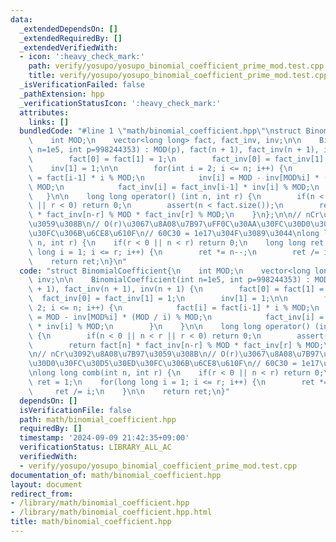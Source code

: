```yaml
---
data:
  _extendedDependsOn: []
  _extendedRequiredBy: []
  _extendedVerifiedWith:
  - icon: ':heavy_check_mark:'
    path: verify/yosupo/yosupo_binomial_coefficient_prime_mod.test.cpp
    title: verify/yosupo/yosupo_binomial_coefficient_prime_mod.test.cpp
  _isVerificationFailed: false
  _pathExtension: hpp
  _verificationStatusIcon: ':heavy_check_mark:'
  attributes:
    links: []
  bundledCode: "#line 1 \"math/binomial_coefficient.hpp\"\nstruct BinomialCoefficient{\n\
    \    int MOD;\n    vector<long long> fact, fact_inv, inv;\n\n    BinomialCoefficient(int\
    \ n=1e5, int p=998244353) : MOD(p), fact(n + 1), fact_inv(n + 1), inv(n + 1) {\n\
    \        fact[0] = fact[1] = 1;\n        fact_inv[0] = fact_inv[1] = 1;\n    \
    \    inv[1] = 1;\n\n        for(int i = 2; i <= n; i++) {\n            fact[i]\
    \ = fact[i-1] * i % MOD;\n            inv[i] = MOD - inv[MOD%i] * (MOD / i) %\
    \ MOD;\n            fact_inv[i] = fact_inv[i-1] * inv[i] % MOD;\n        }\n \
    \   }\n\n    long long operator() (int n, int r) {\n        if(n < 0 || n < r\
    \ || r < 0) return 0;\n        assert(n < fact.size());\n        return fact[n]\
    \ * fact_inv[n-r] % MOD * fact_inv[r] % MOD;\n    }\n};\n\n// nCr\u3092\u8A08\u7B97\
    \u3059\u308B\n// O(r)\u3067\u8A08\u7B97\uFF0C\u30AA\u30FC\u30D0\u30FC\u30D5\u30ED\
    \u30FC\u306B\u6CE8\u610F\n// 60C30 = 1e17\u304F\u3089\u3044\nlong long comb(int\
    \ n, int r) {\n    if(r < 0 || n < r) return 0;\n    long long ret = 1;\n    for(long\
    \ long i = 1; i <= r; i++) {\n        ret *= n--;\n        ret /= i;\n    }\n\n\
    \    return ret;\n}\n"
  code: "struct BinomialCoefficient{\n    int MOD;\n    vector<long long> fact, fact_inv,\
    \ inv;\n\n    BinomialCoefficient(int n=1e5, int p=998244353) : MOD(p), fact(n\
    \ + 1), fact_inv(n + 1), inv(n + 1) {\n        fact[0] = fact[1] = 1;\n      \
    \  fact_inv[0] = fact_inv[1] = 1;\n        inv[1] = 1;\n\n        for(int i =\
    \ 2; i <= n; i++) {\n            fact[i] = fact[i-1] * i % MOD;\n            inv[i]\
    \ = MOD - inv[MOD%i] * (MOD / i) % MOD;\n            fact_inv[i] = fact_inv[i-1]\
    \ * inv[i] % MOD;\n        }\n    }\n\n    long long operator() (int n, int r)\
    \ {\n        if(n < 0 || n < r || r < 0) return 0;\n        assert(n < fact.size());\n\
    \        return fact[n] * fact_inv[n-r] % MOD * fact_inv[r] % MOD;\n    }\n};\n\
    \n// nCr\u3092\u8A08\u7B97\u3059\u308B\n// O(r)\u3067\u8A08\u7B97\uFF0C\u30AA\u30FC\
    \u30D0\u30FC\u30D5\u30ED\u30FC\u306B\u6CE8\u610F\n// 60C30 = 1e17\u304F\u3089\u3044\
    \nlong long comb(int n, int r) {\n    if(r < 0 || n < r) return 0;\n    long long\
    \ ret = 1;\n    for(long long i = 1; i <= r; i++) {\n        ret *= n--;\n   \
    \     ret /= i;\n    }\n\n    return ret;\n}"
  dependsOn: []
  isVerificationFile: false
  path: math/binomial_coefficient.hpp
  requiredBy: []
  timestamp: '2024-09-09 21:42:35+09:00'
  verificationStatus: LIBRARY_ALL_AC
  verifiedWith:
  - verify/yosupo/yosupo_binomial_coefficient_prime_mod.test.cpp
documentation_of: math/binomial_coefficient.hpp
layout: document
redirect_from:
- /library/math/binomial_coefficient.hpp
- /library/math/binomial_coefficient.hpp.html
title: math/binomial_coefficient.hpp
---
```

